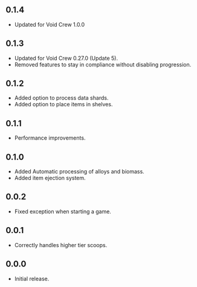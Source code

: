 ## 0.1.4
- Updated for Void Crew 1.0.0

## 0.1.3
- Updated for Void Crew 0.27.0 (Update 5).
- Removed features to stay in compliance without disabling progression.

## 0.1.2
- Added option to process data shards.
- Added option to place items in shelves.

## 0.1.1
- Performance improvements.

## 0.1.0
- Added Automatic processing of alloys and biomass.
- Added item ejection system.

## 0.0.2
- Fixed exception when starting a game.

## 0.0.1
- Correctly handles higher tier scoops.

## 0.0.0
- Initial release.
